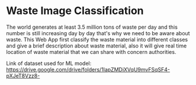 # Waste Image Classification

The world generates at least 3.5 million tons of waste per day and this number is still increasing day by day that's why we need to be aware about waste.
This Web App first classify the waste material into different classes and give a brief description about waste material, also it will give real time location of waste material that we can share with concern authorities.

Link of dataset used for ML model: https://drive.google.com/drive/folders/1lapZMDiXVqU9mvFSqSF4-pXJeT8Vzz8-
